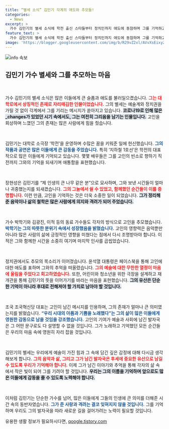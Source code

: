 ```yaml
---
title: “별세 소식” 김민기 각계의 애도와 추모들!
categories:
  - News
excerpt: >
  가수 김민기의 별세 소식에 학전 출신 스타들부터 정치인까지 애도에 동참하며 그를 기억하고 있습니다. 그의 예술적 열정과 사랑은 많은 이들에게 큰 위로와 영감을 주었고, 그가 남긴 유산은 계속해서 이어질 것입니다.
feature_text: >
  가수 김민기의 별세 소식에 학전 출신 스타들부터 정치인까지 애도에 동참하며 그를 기억하고 있습니다. 그의 예술적 열정과 사랑은 많은 이들에게 큰 위로와 영감을 주었고, 그가 남긴 유산은 계속해서 이어질 것입니다.
image: 'https://blogger.googleusercontent.com/img/b/R29vZ2xl/AVvXsEixyZcFfHzMRdzZMjFBmAUKJYCLCGyLL1o632UiGVXcaFdKo_bkvkuCioo0uUKlGfBVcT3P84aROyZIXSBEx3Aw5nCQ3pTgDom1WDC4m8eifvWiAmWEEVb4x6G_l8C0QH225ldMjyaFvpxGEBGNO37VmDTDMHGhJPq73UglMfDca1-0aw/s1600/blogspot.png'
---
```


<p><img src="https://blogger.googleusercontent.com/img/b/R29vZ2xl/AVvXsEixyZcFfHzMRdzZMjFBmAUKJYCLCGyLL1o632UiGVXcaFdKo_bkvkuCioo0uUKlGfBVcT3P84aROyZIXSBEx3Aw5nCQ3pTgDom1WDC4m8eifvWiAmWEEVb4x6G_l8C0QH225ldMjyaFvpxGEBGNO37VmDTDMHGhJPq73UglMfDca1-0aw/s1600/blogspot.png" alt="info 속보" /></p>

<h2 data-ke-size="size26">김민기 가수 별세와 그를 추모하는 마음</h2>

<p data-ke-size="size16">&nbsp;</p>

<p>가수 김민기의 별세 소식은 많은 이들에게 큰 슬픔과 애도를 불러일으켰습니다. <b><span style="color: #ee2323;">그는 대학로에서 상징적인 존재로 자리매김한 인물이었습니다.</span></b> 그의 별세는 예술계와 정치권을 가릴 것 없이 각계에서 그를 기리는 메시지가 쏟아지고 있습니다. <b><span style="background-color: #21538527;">코로나19로 인해 많은_changes가 있었던 시기 속에서도, 그는 여전히 그리움을 남기는 인물입니다.</span></b> 고인을 회상하며 느꼈던 그의 존재는 많은 사람에게 힘을 줬습니다. </p>

<p data-ke-size="size16">&nbsp;</p>

<p>김민기는 대학로 소극장 ‘학전’을 운영하며 수많은 꿈을 키워준 일에 헌신했습니다. <b><span style="color: #1a5490;">그의 작품과 공연은 많은 이들에게 큰 감동을 주었습니다.</span></b> 특히 ‘지하철 1호선’은 학전의 대표작으로 많은 이들에게 기억되고 있습니다. 몇몇 배우들은 그를 고인의 빈소로 향하기 직전까지 그와의 기억을 되새기며 애통함을 표현했습니다. </p>

<p data-ke-size="size16">&nbsp;</p>

<p>장현성은 김민기를 “제 인생의 큰 나무 같은 분”으로 묘사하며, 그와 보낸 시간들이 얼마나 귀중했는지를 되새겼습니다. <b><span style="color: #ee2323;">그의 그늘에서 쉴 수 있었고, 함께했던 순간들이 이를 증명합니다.</span></b> 이런 만큼, 고인을 기억하는 것은 더욱 소중한 일이 되었습니다. <b><span style="background-color: #21538527;">그가 정리해준 음악이나 삶의 철학은 많은 사람에게 의지와 격려가 되어 주었습니다.</span></b></p>

<p data-ke-size="size16">&nbsp;</p>

<p>가수 박학기와 김광진, 이적 등의 동료 가수들도 각자의 방식으로 고인을 추모했습니다. <b><span style="color: #1a5490;">박학기는 그의 따뜻한 분위기 속에서 성장했음을 밝혔습니다.</span></b> 고인의 영향력은 음악뿐만 아니라 많은 사람의 삶에 긍정적인 영향을 미쳤다는 점에서 다시 조명받아야 합니다. 이적은 그와 함께한 시간을 소중히 여기며 마지막 인사를 곱씹었습니다. </p>

<p data-ke-size="size16">&nbsp;</p>

<p>정치권에서도 추모의 목소리가 이어졌습니다. 윤석열 대통령은 페이스북을 통해 고인에 대한 애도를 표하며 그와의 추억을 떠올렸습니다. <b><span style="color: #ee2323;">그의 예술에 대한 무한한 열정이 마음에 울림을 주었다고 회고하였습니다.</span></b> 또한, 어린이와 청소년을 위한 극장을 설계하고 재개관을 통해 김민기의 뜻을 이어가기를 바라는 마음을 표현했습니다. <b><span style="background-color: #21538527;">그의 유산은 단순한 기억이 아니라 후대로 전해져야 할 가치로 남아야 할 것입니다.</span></b></p>

<p data-ke-size="size16">&nbsp;</p>

<p>조국 조국혁신당 대표는 고인이 남긴 메시지를 인용하며, 그의 존재가 얼마나 큰 의미였는지를 밝혔습니다. <b><span style="color: #1a5490;">“우리 시대의 아픔과 기쁨을 노래했다”는 그의 삶이 많은 이들에게 영원한 감동으로 남을 것임을 강조했습니다.</span></b> 고인의 기여가 예술과 사회에 남긴 발자국은 그 어떤 문구로도 다 설명할 수 없을 것입니다. 그가 노래하고 기억했던 모든 순간들은 우리의 마음 속에 영원히 자리 잡을 것입니다. </p>

<p data-ke-size="size16">&nbsp;</p>

<p>김민기의 별세는 우리에게 예술이 가진 힘과 그 속에 담긴 깊은 감정에 대해 다시금 생각해보게 합니다. <b><span style="color: #ee2323;">그의 음악과 삶, 그리고 그가 남긴 발자국은 후세에 중요한 유산으로 남길 수 있도록 우리가 기억해야 합니다.</span></b> 이제 그가 남긴 이야기와 추억을 통해 각자의 삶 속에서 작은 빛이 되어 그를 기려야 할 것입니다. <b><span style="background-color: #21538527;">우리는 그의 이름을 기억하며 앞으로도 많은 이들에게 감동을 줄 수 있도록 노력해야 합니다.</span></b> </p>

<p data-ke-size="size16">&nbsp;</p>

<p>이처럼 김민기는 단순한 가수를 넘어, 많은 이들에게 그들의 인생에 큰 의미를 더해준 시간 속의 동반자였습니다. <b><span style="color: #1a5490;">그가 준 사랑과 격려는 결코 잊혀지지 않을 것입니다.</span></b> 그를 기억하며 우리도 그의 발자국을 따라 새로운 길을 걸어가려는 노력이 필요할 것입니다.</p>
유용한 생활 정보가 필요하시다면, <a href="https://qoogle.tistory.com" rel="dofollow">qoogle.tistory.com</a>


